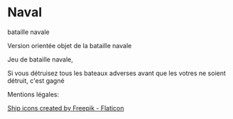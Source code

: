 # Naval
bataille navale

Version orientée objet de la bataille navale

Jeu de bataille navale, 

Si vous détruisez tous les bateaux adverses avant que les votres ne soient détruit, c'est gagné


Mentions légales:

[Ship icons created by Freepik - Flaticon](https://www.flaticon.com/free-icons/ship)
